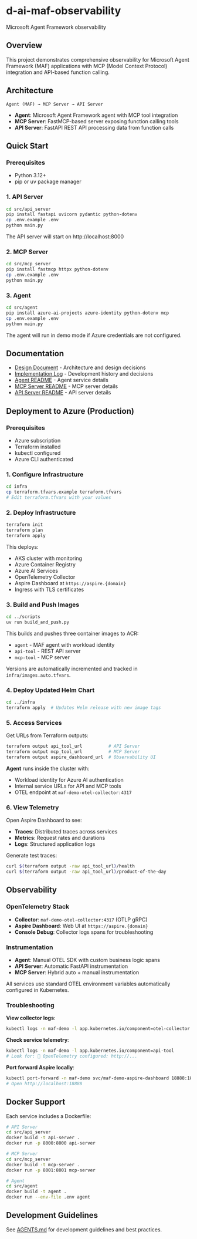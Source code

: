 # d-ai-maf-observability
Microsoft Agent Framework observability

## Overview

This project demonstrates comprehensive observability for Microsoft Agent Framework (MAF) applications with MCP (Model Context Protocol) integration and API-based function calling.

## Architecture

```
Agent (MAF) → MCP Server → API Server
```

- **Agent**: Microsoft Agent Framework agent with MCP tool integration
- **MCP Server**: FastMCP-based server exposing function calling tools
- **API Server**: FastAPI REST API processing data from function calls

## Quick Start

### Prerequisites

- Python 3.12+
- pip or uv package manager

### 1. API Server

```bash
cd src/api_server
pip install fastapi uvicorn pydantic python-dotenv
cp .env.example .env
python main.py
```

The API server will start on http://localhost:8000

### 2. MCP Server

```bash
cd src/mcp_server
pip install fastmcp httpx python-dotenv
cp .env.example .env
python main.py
```

### 3. Agent

```bash
cd src/agent
pip install azure-ai-projects azure-identity python-dotenv mcp
cp .env.example .env
python main.py
```

The agent will run in demo mode if Azure credentials are not configured.

## Documentation

- [Design Document](docs/DESIGN.md) - Architecture and design decisions
- [Implementation Log](docs/IMPLEMENTATION_LOG.md) - Development history and decisions
- [Agent README](src/agent/README.md) - Agent service details
- [MCP Server README](src/mcp_server/README.md) - MCP server details
- [API Server README](src/api_server/README.md) - API server details

## Deployment to Azure (Production)

### Prerequisites
- Azure subscription
- Terraform installed
- kubectl configured
- Azure CLI authenticated

### 1. Configure Infrastructure

```bash
cd infra
cp terraform.tfvars.example terraform.tfvars
# Edit terraform.tfvars with your values
```

### 2. Deploy Infrastructure

```bash
terraform init
terraform plan
terraform apply
```

This deploys:
- AKS cluster with monitoring
- Azure Container Registry
- Azure AI Services
- OpenTelemetry Collector
- Aspire Dashboard at `https://aspire.{domain}`
- Ingress with TLS certificates

### 3. Build and Push Images

```bash
cd ../scripts
uv run build_and_push.py
```

This builds and pushes three container images to ACR:
- `agent` - MAF agent with workload identity
- `api-tool` - REST API server
- `mcp-tool` - MCP server

Versions are automatically incremented and tracked in `infra/images.auto.tfvars`.

### 4. Deploy Updated Helm Chart

```bash
cd ../infra
terraform apply  # Updates Helm release with new image tags
```

### 5. Access Services

Get URLs from Terraform outputs:
```bash
terraform output api_tool_url          # API Server
terraform output mcp_tool_url          # MCP Server  
terraform output aspire_dashboard_url  # Observability UI
```

**Agent** runs inside the cluster with:
- Workload identity for Azure AI authentication
- Internal service URLs for API and MCP tools
- OTEL endpoint at `maf-demo-otel-collector:4317`

### 6. View Telemetry

Open Aspire Dashboard to see:
- **Traces**: Distributed traces across services
- **Metrics**: Request rates and durations
- **Logs**: Structured application logs

Generate test traces:
```bash
curl $(terraform output -raw api_tool_url)/health
curl $(terraform output -raw api_tool_url)/product-of-the-day
```

## Observability

### OpenTelemetry Stack
- **Collector**: `maf-demo-otel-collector:4317` (OTLP gRPC)
- **Aspire Dashboard**: Web UI at `https://aspire.{domain}`
- **Console Debug**: Collector logs spans for troubleshooting

### Instrumentation
- **Agent**: Manual OTEL SDK with custom business logic spans
- **API Server**: Automatic FastAPI instrumentation
- **MCP Server**: Hybrid auto + manual instrumentation

All services use standard OTEL environment variables automatically configured in Kubernetes.

### Troubleshooting

**View collector logs**:
```bash
kubectl logs -n maf-demo -l app.kubernetes.io/component=otel-collector -f
```

**Check service telemetry**:
```bash
kubectl logs -n maf-demo -l app.kubernetes.io/component=api-tool
# Look for: 🔭 OpenTelemetry configured: http://...
```

**Port forward Aspire locally**:
```bash
kubectl port-forward -n maf-demo svc/maf-demo-aspire-dashboard 18888:18888
# Open http://localhost:18888
```

## Docker Support

Each service includes a Dockerfile:

```bash
# API Server
cd src/api_server
docker build -t api-server .
docker run -p 8000:8000 api-server

# MCP Server
cd src/mcp_server
docker build -t mcp-server .
docker run -p 8001:8001 mcp-server

# Agent
cd src/agent
docker build -t agent .
docker run --env-file .env agent
```

## Development Guidelines

See [AGENTS.md](AGENTS.md) for development guidelines and best practices.
